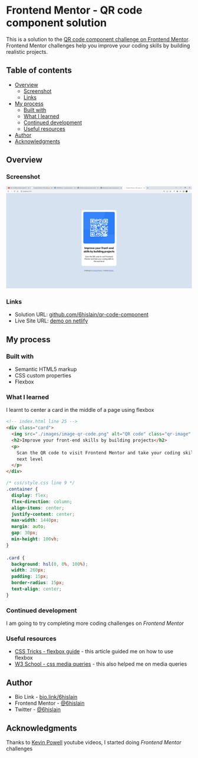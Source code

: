 # Frontend Mentor - QR code component solution

This is a solution to the [QR code component challenge on Frontend Mentor](https://www.frontendmentor.io/challenges/qr-code-component-iux_sIO_H). Frontend Mentor challenges help you improve your coding skills by building realistic projects.

## Table of contents

- [Overview](#overview)
  - [Screenshot](#screenshot)
  - [Links](#links)
- [My process](#my-process)
  - [Built with](#built-with)
  - [What I learned](#what-i-learned)
  - [Continued development](#continued-development)
  - [Useful resources](#useful-resources)
- [Author](#author)
- [Acknowledgments](#acknowledgments)

## Overview

### Screenshot

![Screenshot](./screenshot.png)

### Links

- Solution URL: [github.com/6hislain/qr-code-component](https://github.com/6hislain/qr-code-component)
- Live Site URL: [demo on netlify](https://benevolent-palmier-51a41d.netlify.app/)

## My process

### Built with

- Semantic HTML5 markup
- CSS custom properties
- Flexbox

### What I learned

I learnt to center a card in the middle of a page using flexbox

```html
<!-- index.html line 25 -->
<div class="card">
  <img src="./images/image-qr-code.png" alt="QR code" class="qr-image" />
  <h2>Improve your front-end skills by building projects</h2>
  <p>
    Scan the QR code to visit Frontend Mentor and take your coding skills to the
    next level
  </p>
</div>
```

```css
/* css/style.css line 9 */
.container {
  display: flex;
  flex-direction: column;
  align-items: center;
  justify-content: center;
  max-width: 1440px;
  margin: auto;
  gap: 30px;
  min-height: 100vh;
}

.card {
  background: hsl(0, 0%, 100%);
  width: 260px;
  padding: 15px;
  border-radius: 15px;
  text-align: center;
}
```

### Continued development

I am going to try completing more coding challenges on _Frontend Mentor_

### Useful resources

- [CSS Tricks - flexbox guide](https://css-tricks.com/snippets/css/a-guide-to-flexbox/) - this article guided me on how to use flexbox
- [W3 School - css media queries](https://www.w3schools.com/css/css3_mediaqueries.asp) - this also helped me on media queries

## Author

- Bio Link - [bio.link/6hislain](https://www.bio.link/6hislain)
- Frontend Mentor - [@6hislain](https://www.frontendmentor.io/profile/6hislain)
- Twitter - [@6hislain](https://www.twitter.com/6hislain)

## Acknowledgments

Thanks to [Kevin Powell](https://www.youtube.com/kepowob) youtube videos, I started doing _Frontend Mentor_ challenges
